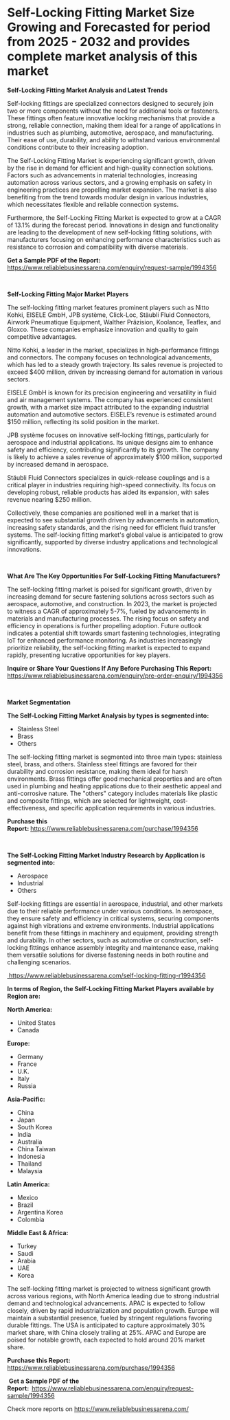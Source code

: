 <p><h1>Self-Locking Fitting Market Size Growing and Forecasted for period from 2025 - 2032 and provides complete market analysis of this market</h1></p><p><strong>Self-Locking Fitting Market Analysis and Latest Trends</strong></p>
<p><p>Self-locking fittings are specialized connectors designed to securely join two or more components without the need for additional tools or fasteners. These fittings often feature innovative locking mechanisms that provide a strong, reliable connection, making them ideal for a range of applications in industries such as plumbing, automotive, aerospace, and manufacturing. Their ease of use, durability, and ability to withstand various environmental conditions contribute to their increasing adoption.</p><p>The Self-Locking Fitting Market is experiencing significant growth, driven by the rise in demand for efficient and high-quality connection solutions. Factors such as advancements in material technologies, increasing automation across various sectors, and a growing emphasis on safety in engineering practices are propelling market expansion. The market is also benefiting from the trend towards modular design in various industries, which necessitates flexible and reliable connection systems.</p><p>Furthermore, the Self-Locking Fitting Market is expected to grow at a CAGR of 13.1% during the forecast period. Innovations in design and functionality are leading to the development of new self-locking fitting solutions, with manufacturers focusing on enhancing performance characteristics such as resistance to corrosion and compatibility with diverse materials.</p></p>
<p><strong>Get a Sample PDF of the Report:&nbsp;</strong> <a href="https://www.reliablebusinessarena.com/enquiry/request-sample/1994356?utm_campaign=2822&utm_medium=2&utm_source=Github&utm_content=ia&utm_term=02032025&utm_id=self-locking-fitting">https://www.reliablebusinessarena.com/enquiry/request-sample/1994356</a></p>
<p>&nbsp;</p>
<p><strong>Self-Locking Fitting Major Market Players</strong></p>
<p><p>The self-locking fitting market features prominent players such as Nitto Kohki, EISELE GmbH, JPB système, Click-Loc, Stäubli Fluid Connectors, Airwork Pneumatique Equipment, Walther Präzision, Koolance, Teaflex, and Gloxco. These companies emphasize innovation and quality to gain competitive advantages.</p><p>Nitto Kohki, a leader in the market, specializes in high-performance fittings and connectors. The company focuses on technological advancements, which has led to a steady growth trajectory. Its sales revenue is projected to exceed $400 million, driven by increasing demand for automation in various sectors.</p><p>EISELE GmbH is known for its precision engineering and versatility in fluid and air management systems. The company has experienced consistent growth, with a market size impact attributed to the expanding industrial automation and automotive sectors. EISELE’s revenue is estimated around $150 million, reflecting its solid position in the market.</p><p>JPB système focuses on innovative self-locking fittings, particularly for aerospace and industrial applications. Its unique designs aim to enhance safety and efficiency, contributing significantly to its growth. The company is likely to achieve a sales revenue of approximately $100 million, supported by increased demand in aerospace.</p><p>Stäubli Fluid Connectors specializes in quick-release couplings and is a critical player in industries requiring high-speed connectivity. Its focus on developing robust, reliable products has aided its expansion, with sales revenue nearing $250 million.</p><p>Collectively, these companies are positioned well in a market that is expected to see substantial growth driven by advancements in automation, increasing safety standards, and the rising need for efficient fluid transfer systems. The self-locking fitting market's global value is anticipated to grow significantly, supported by diverse industry applications and technological innovations.</p></p>
<p>&nbsp;</p>
<p><strong>What Are The Key Opportunities For Self-Locking Fitting Manufacturers?</strong></p>
<p><p>The self-locking fitting market is poised for significant growth, driven by increasing demand for secure fastening solutions across sectors such as aerospace, automotive, and construction. In 2023, the market is projected to witness a CAGR of approximately 5-7%, fueled by advancements in materials and manufacturing processes. The rising focus on safety and efficiency in operations is further propelling adoption. Future outlook indicates a potential shift towards smart fastening technologies, integrating IoT for enhanced performance monitoring. As industries increasingly prioritize reliability, the self-locking fitting market is expected to expand rapidly, presenting lucrative opportunities for key players.</p></p>
<p><strong>Inquire or Share Your Questions If Any Before Purchasing This Report:</strong> <a href="https://www.reliablebusinessarena.com/enquiry/pre-order-enquiry/1994356?utm_campaign=2822&utm_medium=2&utm_source=Github&utm_content=ia&utm_term=02032025&utm_id=self-locking-fitting">https://www.reliablebusinessarena.com/enquiry/pre-order-enquiry/1994356</a></p>
<p>&nbsp;</p>
<p><strong>Market Segmentation</strong></p>
<p><strong>The Self-Locking Fitting Market Analysis by types is segmented into:</strong></p>
<p><ul><li>Stainless Steel</li><li>Brass</li><li>Others</li></ul></p>
<p><p>The self-locking fitting market is segmented into three main types: stainless steel, brass, and others. Stainless steel fittings are favored for their durability and corrosion resistance, making them ideal for harsh environments. Brass fittings offer good mechanical properties and are often used in plumbing and heating applications due to their aesthetic appeal and anti-corrosive nature. The "others" category includes materials like plastic and composite fittings, which are selected for lightweight, cost-effectiveness, and specific application requirements in various industries.</p></p>
<p><strong>Purchase this Report:&nbsp;</strong><a href="https://www.reliablebusinessarena.com/purchase/1994356?utm_campaign=2822&utm_medium=2&utm_source=Github&utm_content=ia&utm_term=02032025&utm_id=self-locking-fitting">https://www.reliablebusinessarena.com/purchase/1994356</a></p>
<p>&nbsp;</p>
<p><strong>The Self-Locking Fitting Market Industry Research by Application is segmented into:</strong></p>
<p><ul><li>Aerospace</li><li>Industrial</li><li>Others</li></ul></p>
<p><p>Self-locking fittings are essential in aerospace, industrial, and other markets due to their reliable performance under various conditions. In aerospace, they ensure safety and efficiency in critical systems, securing components against high vibrations and extreme environments. Industrial applications benefit from these fittings in machinery and equipment, providing strength and durability. In other sectors, such as automotive or construction, self-locking fittings enhance assembly integrity and maintenance ease, making them versatile solutions for diverse fastening needs in both routine and challenging scenarios.</p></p>
<p><a href="https://www.reliablebusinessarena.com/self-locking-fitting-r1994356?utm_campaign=2822&utm_medium=2&utm_source=Github&utm_content=ia&utm_term=02032025&utm_id=self-locking-fitting">&nbsp;https://www.reliablebusinessarena.com/self-locking-fitting-r1994356</a></p>
<p><strong>In terms of Region, the Self-Locking Fitting Market Players available by Region are:</strong></p>
<p>
    <p> <strong> North America: </strong>
        <ul>
            <li>United States</li>
            <li>Canada</li>
        </ul>
        </p> 
    <p> <strong> Europe: </strong>
        <ul>
            <li>Germany</li>
            <li>France</li>
            <li>U.K.</li>
            <li>Italy</li>
            <li>Russia</li>
        </ul>
        </p> 
    <p> <strong> Asia-Pacific: </strong>
        <ul>
            <li>China</li>
            <li>Japan</li>
            <li>South Korea</li>
            <li>India</li>
            <li>Australia</li>
            <li>China Taiwan</li>
            <li>Indonesia</li>
            <li>Thailand</li>
            <li>Malaysia</li>
        </ul>
        </p> 
    <p> <strong> Latin America: </strong>
        <ul>
            <li>Mexico</li>
            <li>Brazil</li>
            <li>Argentina Korea</li>
            <li>Colombia</li>
        </ul>
        </p> 
    <p> <strong> Middle East & Africa: </strong>
        <ul>
            <li>Turkey</li>
            <li>Saudi</li>
            <li>Arabia</li>
            <li>UAE</li>
            <li>Korea</li>
        </ul>
    </p>
    </p>
<p><p>The self-locking fitting market is projected to witness significant growth across various regions, with North America leading due to strong industrial demand and technological advancements. APAC is expected to follow closely, driven by rapid industrialization and population growth. Europe will maintain a substantial presence, fueled by stringent regulations favoring durable fittings. The USA is anticipated to capture approximately 30% market share, with China closely trailing at 25%. APAC and Europe are poised for notable growth, each expected to hold around 20% market share.</p></p>
<p><strong>Purchase this Report: </strong><a href="https://www.reliablebusinessarena.com/purchase/1994356?utm_campaign=2822&utm_medium=2&utm_source=Github&utm_content=ia&utm_term=02032025&utm_id=self-locking-fitting">https://www.reliablebusinessarena.com/purchase/1994356</a></p>
<p>&nbsp;<strong>Get a Sample PDF of the Report:&nbsp;&nbsp;</strong><a href="https://www.reliablebusinessarena.com/enquiry/request-sample/1994356?utm_campaign=2822&utm_medium=2&utm_source=Github&utm_content=ia&utm_term=02032025&utm_id=self-locking-fitting">https://www.reliablebusinessarena.com/enquiry/request-sample/1994356</a></p>
<p><strong></strong></p>
<p>Check more reports on <a href="https://www.reliablebusinessarena.com/?utm_campaign=2822&utm_medium=2&utm_source=Github&utm_content=ia&utm_term=02032025&utm_id=self-locking-fitting">https://www.reliablebusinessarena.com/</a></p>